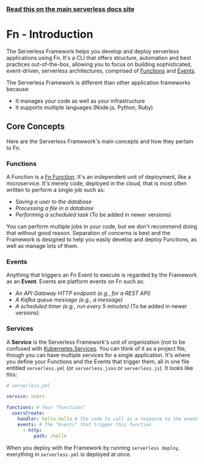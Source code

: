 <!--
title: Serverless Framework - Fn Guide - Introduction
menuText: Intro
menuOrder: 1
description: An introduction to using Fn with the Serverless Framework.
layout: Doc
-->

<!-- DOCS-SITE-LINK:START automatically generated  -->
### [Read this on the main serverless docs site](https://www.serverless.com/framework/docs/providers/fn/guide/intro)
<!-- DOCS-SITE-LINK:END -->

# Fn - Introduction

The Serverless Framework helps you develop and deploy serverless applications using Fn.  It's a CLI that offers structure, automation and best practices out-of-the-box, allowing you to focus on building sophisticated, event-driven, serverless architectures, comprised of [Functions](#functions) and [Events](#events).

The Serverless Framework is different than other application frameworks because:
* It manages your code as well as your infrastructure
* It supports multiple languages (Node.js, Python, Ruby)

## Core Concepts

Here are the Serverless Framework's main concepts and how they pertain to Fn.

### Functions

A Function is a [Fn Function](http://Fn.io/).  It's an independent unit of deployment, like a microservice.  It's merely code, deployed in the cloud, that is most often written to perform a single job such as:

* *Saving a user to the database*
* *Processing a file in a database*
* *Performing a scheduled task* (To be added in newer versions)

You can perform multiple jobs in your code, but we don't recommend doing that without good reason.  Separation of concerns is best and the Framework is designed to help you easily develop and deploy Functions, as well as manage lots of them.

### Events

Anything that triggers an Fn Event to execute is regarded by the Framework as an **Event**.  Events are platform events on Fn such as:

* *An API Gateway HTTP endpoint (e.g., for a REST API)*
* *A Kafka queue message (e.g., a message)*
* *A scheduled timer (e.g., run every 5 minutes)* (To be added in newer versions)

### Services

A **Service** is the Serverless Framework's unit of organization (not to be confused with [Kubernetes Services](https://kubernetes.io/docs/concepts/services-networking/service/).  You can think of it as a project file, though you can have multiple services for a single application.  It's where you define your Functions and the Events that trigger them, all in one file entitled `serverless.yml` (or `serverless.json` or `serverless.js`).  It looks like this:

```yml
# serverless.yml

service: users

functions: # Your "Functions"
  usersCreate:
    handler: hello.hello # The code to call as a response to the event
    events: # The "Events" that trigger this function
      - http: 
          path: /hello
```

When you deploy with the Framework by running `serverless deploy`, everything in `serverless.yml` is deployed at once.
